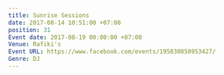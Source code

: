 ```yaml
---
title: Sunrise Sessions
date: 2017-08-14 10:51:00 +07:00
position: 31
Event date: 2017-08-19 00:00:00 +07:00
Venue: Rafiki's
Event URL: https://www.facebook.com/events/195830850953427/
Genre: DJ
---
```


